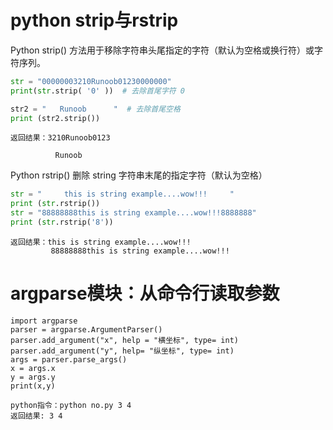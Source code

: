 # python strip与rstrip
Python strip() 方法用于移除字符串头尾指定的字符（默认为空格或换行符）或字符序列。
```py
str = "00000003210Runoob01230000000"
print(str.strip( '0' ))  # 去除首尾字符 0

str2 = "   Runoob      "  # 去除首尾空格
print (str2.strip())
```
```
返回结果：3210Runoob0123

          Runoob
```
Python rstrip() 删除 string 字符串末尾的指定字符（默认为空格）
```py
str = "     this is string example....wow!!!     "
print (str.rstrip())
str = "88888888this is string example....wow!!!8888888"
print (str.rstrip('8'))
```
```
返回结果：this is string example....wow!!!
         88888888this is string example....wow!!!
```

# argparse模块：从命令行读取参数
```
import argparse
parser = argparse.ArgumentParser()
parser.add_argument("x", help = "横坐标", type= int)
parser.add_argument("y", help= "纵坐标", type= int)
args = parser.parse_args()
x = args.x
y = args.y
print(x,y)

python指令：python no.py 3 4
返回结果: 3 4

```